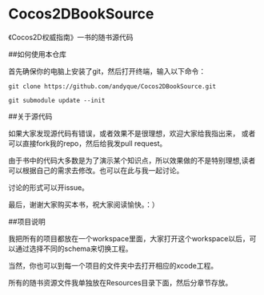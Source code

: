 Cocos2DBookSource
=================

《Cocos2D权威指南》一书的随书源代码

##如何使用本仓库

首先确保你的电脑上安装了git，然后打开终端，输入以下命令：

    git clone https://github.com/andyque/Cocos2DBookSource.git
    
    git submodule update --init


##关于源代码

如果大家发现源代码有错误，或者效果不是很理想，欢迎大家给我指出来，
或者可以直接fork我的repo，然后给我发pull request。

由于书中的代码大多数是为了演示某个知识点，所以效果做的不是特别理想,读者可以根据自己的需求去修改。也可以在此与我一起讨论。

讨论的形式可以开issue。

最后，谢谢大家购买本书，祝大家阅读愉快。：）

##项目说明

我把所有的项目都放在一个workspace里面，大家打开这个workspace以后，可以通过选择不同的schema来切换工程。

当然，你也可以到每一个项目的文件夹中去打开相应的xcode工程。

所有的随书资源文件我单独放在Resources目录下面，然后分章节存放。
